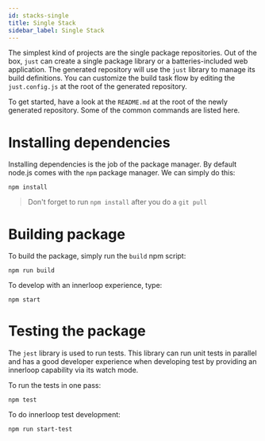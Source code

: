 ```yaml
---
id: stacks-single
title: Single Stack
sidebar_label: Single Stack
---
```


The simplest kind of projects are the single package repositories. Out of the box, `just` can create a single package library or a batteries-included web application. The generated repository will use the `just` library to manage its build definitions. You can customize the build task flow by editing the `just.config.js` at the root of the generated repository.

To get started, have a look at the `README.md` at the root of the newly generated repository. Some of the common commands are listed here.

# Installing dependencies

Installing dependencies is the job of the package manager. By default node.js comes with the `npm` package manager. We can simply do this:

```
npm install
```

> Don't forget to run `npm install` after you do a `git pull`

# Building package

To build the package, simply run the `build` npm script:

```
npm run build
```

To develop with an innerloop experience, type:

```
npm start
```

# Testing the package

The `jest` library is used to run tests. This library can run unit tests in parallel and has a good developer experience when developing test by providing an innerloop capability via its watch mode.

To run the tests in one pass:

```
npm test
```

To do innerloop test development:

```
npm run start-test
```
